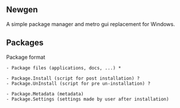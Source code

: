 ## Newgen

A simple package manager and metro gui replacement for Windows.


## Packages

Package format

    - Package files (applications, docs, ...) *

    - Package.Install (script for post installation) ?
    - Package.UnInstall (script for pre un-installation) ?

    - Package.Metadata (metadata)
    - Package.Settings (settings made by user after installation)
